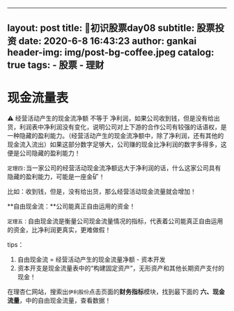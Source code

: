 
---
layout:     post
title:      🌟初识股票day08
subtitle:   股票投资
date:       2020-6-8 16:43:23
author:     gankai
header-img: img/post-bg-coffee.jpeg
catalog: true
tags:
    - 股票
    - 理财
---





# 现金流量表

⚠️ 经营活动产生的现金流净额 不等于 净利润，如果公司收到钱，但是没有给出货，利润表中净利润没有变化，说明公司对上下游的合作公司有较强的话语权，是一种隐藏的盈利能力。（经营活动产生的现金流净额中，除了净利润，还有其他的现金流入流出）如果这部分数字足够大，公司赚的现金比净利润的数字多得多，这便是公司隐藏的盈利能力！

`定理四:`当一家公司的经营活动现金流净额远大于净利润的话，什么这家公司具有隐藏的盈利能力，可能是一座金矿！

比如：收到钱，但是，没有给出货，那么经营活动现金流量就会增加！

**自由现金流：**公司能真正自由运用的资金！

`定理五：`自由现金流是衡量公司现金流量情况的指标，代表着公司能真正自由运用的资金，比净利润更真实，更难做假！

tips：

1. 自由现金流 = 经营活动产生的现金流量净额 - 资本开发
2. 资本开支是现金流量表中的“构建固定资产”，无形资产和其他长期资产支付的现金！

在理杏仁网站，搜索出`伊利股份`点击页面的**财务指标**模块，找到最下面的 **六、现金流量**，中的自由现金流量，查看数据！

